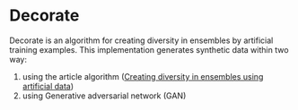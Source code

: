 # Decorate
Decorate is an algorithm for creating diversity in ensembles by artificial training examples. 
This implementation generates synthetic data within two way:  
  1. using the article algorithm ([Creating diversity in ensembles using artificial data](http://aclweb.org/anthology/C18-1190))
  2. using Generative adversarial network (GAN)
